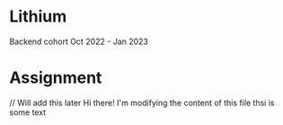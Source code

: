 # Lithium
Backend cohort Oct 2022 - Jan 2023


# Assignment
// Will add this later
Hi there! I'm modifying the content of this file
thsi is some text
